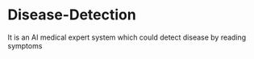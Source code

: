 # Disease-Detection
It is an AI medical expert system which could detect disease by reading symptoms
